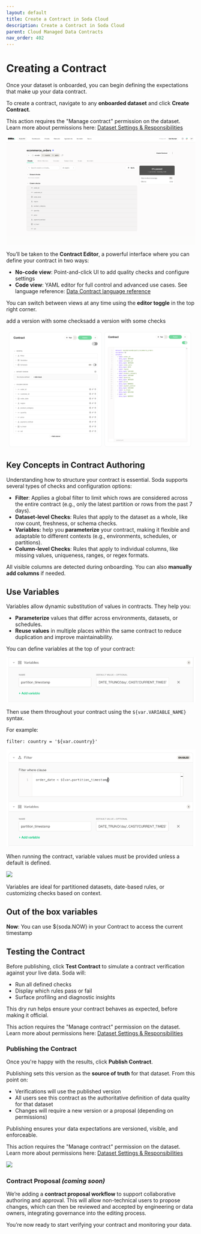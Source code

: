 ```yaml
---
layout: default
title: Create a Contract in Soda Cloud
description: Create a Contract in Soda Cloud 
parent: Cloud Managed Data Contracts
nav_order: 402
---
```


# Creating a Contract

Once your dataset is onboarded, you can begin defining the expectations that make up your data contract.

To create a contract, navigate to any **onboarded dataset** and click **Create Contract**.

This action requires the "Manage contract" permission on the dataset. Learn more about permissions here: [Dataset Settings & Responsibilities]()

![](../../assets/images/data-contract-1.png)

You’ll be taken to the **Contract Editor**, a powerful interface where you can define your contract in two ways:

- **No-code view**: Point-and-click UI to add quality checks and configure settings
- **Code view**: YAML editor for full control and advanced use cases. See language reference: [Data Contract language reference]()

You can switch between views at any time using the **editor toggle** in the top right corner.

add a version with some checksadd a version with some checks

![](../../assets/images/data-contract-2.png)

## Key Concepts in Contract Authoring

Understanding how to structure your contract is essential. Soda supports several types of checks and configuration options:

- **Filter**: Applies a global filter to limit which rows are considered across the entire contract (e.g., only the latest partition or rows from the past 7 days).
- **Dataset-level Checks**: Rules that apply to the dataset as a whole, like row count, freshness, or schema checks.
- **Variables:** help you **parameterize** your contract, making it flexible and adaptable to different contexts (e.g., environments, schedules, or partitions).
- **Column-level Checks**: Rules that apply to individual columns, like missing values, uniqueness, ranges, or regex formats.

All visible columns are detected during onboarding. You can also **manually add columns** if needed.

## Use Variables

Variables allow dynamic substitution of values in contracts. They help you:

- **Parameterize** values that differ across environments, datasets, or schedules.
- **Reuse values** in multiple places within the same contract to reduce duplication and improve maintainability.

You can define variables at the top of your contract:

![](../../assets/images/data-contract-varaibles.png)

Then use them throughout your contract using the `${var.VARIABLE_NAME}` syntax.

For example:

```
filter: country = '${var.country}'
```

![](../../assets/images/data-contract-varaibles-2.png)

When running the contract, variable values must be provided unless a default is defined.

![](../../assets/images/test-data-contract.png)

Variables are ideal for partitioned datasets, date-based rules, or customizing checks based on context.

## Out of the box variables

**Now**: You can use ${soda.NOW} in your Contract to access the current timestamp

## Testing the Contract

Before publishing, click **Test Contract** to simulate a contract verification against your live data. Soda will:

- Run all defined checks
- Display which rules pass or fail
- Surface profiling and diagnostic insights

This dry run helps ensure your contract behaves as expected, before making it official.

This action requires the "Manage contract" permission on the dataset. Learn more about permissions here: [Dataset Settings & Responsibilities]()

### Publishing the Contract

Once you're happy with the results, click **Publish Contract**.

Publishing sets this version as the **source of truth** for that dataset. From this point on:

- Verifications will use the published version
- All users see this contract as the authoritative definition of data quality for that dataset
- Changes will require a new version or a proposal (depending on permissions)

Publishing ensures your data expectations are versioned, visible, and enforceable.

This action requires the "Manage contract" permission on the dataset. Learn more about permissions here: [Dataset Settings & Responsibilities]()

![](../../assets/images/publish-contract.png)

### Contract Proposal *(coming soon)*

We’re adding a **contract proposal workflow** to support collaborative authoring and approval. This will allow non-technical users to propose changes, which can then be reviewed and accepted by engineering or data owners, integrating governance into the editing process.

You’re now ready to start verifying your contract and monitoring your data.